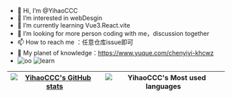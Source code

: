 - 👋 Hi, I’m @YihaoCCC
- 👀 I’m interested in webDesgin
- 🌱 I’m currently learning Vue3.React.vite
- 💞️ I’m looking for more person coding with me，discussion together
- 📫 How to reach me ：任意仓库issue即可
- 🚀 My planet of knowledge：https://www.yuque.com/chenyiyi-khcwz
- ![oo](https://img.shields.io/badge/00%E5%90%8E-%E5%89%8D%E7%AB%AF-red) ![learn](https://img.shields.io/badge/%E6%AD%A3%E5%9C%A8%E5%AD%A6%E4%B9%A0-Vue%2BReact%2BTS-green)


| [![YihaoCCC's GitHub stats](https://github-readme-stats.vercel.app/api?username=YihaoCCC&show_icons=true&hide_border=true&title_color=dd6687)](https://github.com/anuraghazra/github-readme-stats) | ![YihaoCCC's Most used languages](https://github-readme-stats.vercel.app/api/top-langs?username=YihaoCCC&show_icons=true&count_private=true&layout=compact&hide_border=true&langs_count=10&title_color=dd6687) | 
| ------ | ------- |



<!---
YihaoCCC/YihaoCCC is a ✨ special ✨ repository because its `README.md` (this file) appears on your GitHub profile.
You can click the Preview link to take a look at your changes.

// 语言卡黑色主题
![YihaoCCC's Most used languages](https://github-readme-stats.vercel.app/api/top-langs?username=YihaoCCC&show_icons=true&count_private=true&theme=gotham&layout=compact&hide_border=true&langs_count=10)

// 详细信息
![Metrics](https://metrics.lecoq.io/YihaoCCC?template=classic&base=header%2C%20activity%2C%20community%2C%20repositories%2C%20metadata&base.indepth=false&base.hireable=false&base.skip=false&config.timezone=Asia%2FShanghai)
--->
